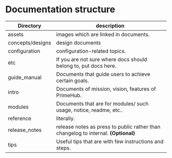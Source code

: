 # Documentation structure

Directory|description|
---------|-----------|
assets| images which are linked in documents.
concepts/designs|design documents
configuration|configuration-related topics.
etc|If you are not sure where docs should belong to, put docs here.
guide_manual|Documents that guide users to achieve certain goals.
intro| Documents of mission, vision, features of PrimeHub.
modules| Documents that are for modules/ such usage, notice, readme, etc..
reference| literally.
release_notes| release notes as press to public rather than changelog to internal. **(Optional)**
tips| Useful tips that are with few instructions and steps.
